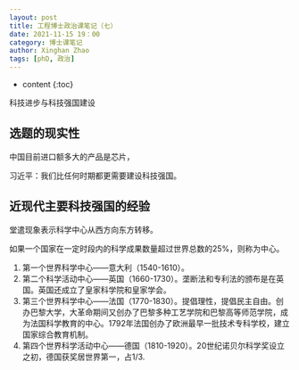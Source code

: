 ```yaml
---
layout: post
title: 工程博士政治课笔记（七）
date: 2021-11-15 19：00
category: 博士课笔记
author: Xinghan Zhao
tags: [phD, 政治]
---
```


* content
{:toc}

科技进步与科技强国建设






## 选题的现实性

中国目前进口额多大的产品是芯片，

习近平：我们比任何时期都更需要建设科技强国。

## 近现代主要科技强国的经验

堂遣现象表示科学中心从西方向东方转移。

如果一个国家在一定时段内的科学成果数量超过世界总数的25%，则称为中心。

1. 第一个世界科学中心——意大利（1540-1610）。
2. 第二个科学活动中心——英国（1660-1730）。垄断法和专利法的颁布是在英国。英国还成立了皇家科学院和皇家学会。
3. 第三个世界科学中心——法国（1770-1830）。提倡理性，提倡民主自由。创办巴黎大学，大革命期间又创办了巴黎多种工艺学院和巴黎高等师范学院，成为法国科学教育的中心。1792年法国创办了欧洲最早一批技术专科学校，建立国家综合教育机制。
4. 第四个世界科学活动中心——德国（1810-1920）。20世纪诺贝尔科学奖设立之初，德国获奖居世界第一，占1/3.
